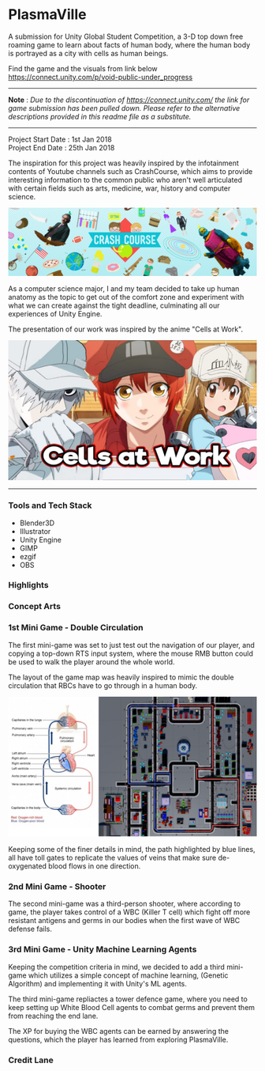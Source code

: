 # PlasmaVille
A submission for Unity Global Student Competition, a 3-D top down free roaming game to learn about facts of human body, where the human body is portrayed as a city with cells as human beings. 

Find the game and the visuals from link below
https://connect.unity.com/p/void-public-under_progress

---

**Note** : *Due to the discontinuation of https://connect.unity.com/ the link for game submission has been pulled down. Please refer to the alternative descriptions provided in this readme file as a substitute.*

---

Project Start Date : 1st Jan 2018\
Project End Date : 25th Jan 2018

The inspiration for this project was heavily inspired by the infotainment contents of Youtube channels such as CrashCourse, which aims to provide interesting information to the common public who aren't well articulated with certain fields such as arts, medicine, war, history and computer science.

![alt text](md_files/crashcourse.png "Crash Course YT Channel")

As a computer science major, I and my team decided to take up human anatomy as the topic to get out of the comfort zone and experiment with what we can create against the tight deadline, culminating all our experiences of Unity Engine.

The presentation of our work was inspired by the anime "Cells at Work".

![alt text](md_files/Cells-at-work-anime.jpg "Cells at work")

---
### Tools and Tech Stack
- Blender3D
- Illustrator
- Unity Engine
- GIMP
- ezgif
- OBS

### Highlights

### Concept Arts

### 1st Mini Game - Double Circulation

The first mini-game was set to just test out the navigation of our player, and copying a top-down RTS input system, where the mouse RMB button could be used to walk the player around the whole world.

The layout of the game map was heavily inspired to mimic the double circulation that RBCs have to go through in a human body.

![alt text](md_files/DoubleCirculation.png "1st Mini Game")

Keeping some of the finer details in mind, the path highlighted by blue lines, all have toll gates to replicate the values of veins that make sure de-oxygenated blood flows in one direction.

### 2nd Mini Game - Shooter

The second mini-game was a third-person shooter, where according to game, the player takes control of a WBC (Killer T cell) which fight off more resistant antigens and germs in our bodies when the first wave of WBC defense fails.



### 3rd Mini Game - Unity Machine Learning Agents

Keeping the competition criteria in mind, we decided to add a third mini-game which utilizes a simple concept of machine learning, (Genetic Algorithm) and implementing it with Unity's ML agents.

The third mini-game repliactes a tower defence game, where you need to keep setting up White Blood Cell agents to combat germs and prevent them from reaching the end lane.

The XP for buying the WBC agents can be earned by answering the questions, which the player has learned from exploring PlasmaVille.



### Credit Lane


